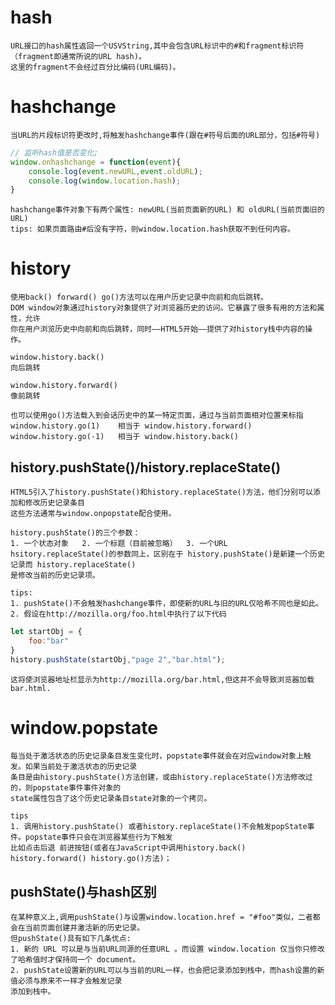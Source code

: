 
# hash
	
	URL接口的hash属性返回一个USVString,其中会包含URL标识中的#和fragment标识符（fragment即通常所说的URL hash)。
	这里的fragment不会经过百分比编码(URL编码)。
	
# hashchange

	当URL的片段标识符更改时,将触发hashchange事件(跟在#符号后面的URL部分，包括#符号)
```js
// 监听hash值是否变化;
window.onhashchange = function(event){
    console.log(event.newURL,event.oldURL);
	console.log(window.location.hash);
}
```
    hashchange事件对象下有两个属性: newURL(当前页面新的URL) 和 oldURL(当前页面旧的URL)
	tips: 如果页面路由#后没有字符，则window.location.hash获取不到任何内容。

# history
	
	使用back() forward() go()方法可以在用户历史记录中向前和向后跳转。
	DOM window对象通过history对象提供了对浏览器历史的访问。它暴露了很多有用的方法和属性，允许
	你在用户浏览历史中向前和向后跳转，同时——HTML5开始——提供了对history栈中内容的操作。
	
	window.history.back()
	向后跳转
	
	window.history.forward()
	像前跳转
	
	也可以使用go()方法载入到会话历史中的某一特定页面，通过与当前页面相对位置来标指
	window.history.go(1)	相当于 window.history.forward()
	window.history.go(-1)	相当于 window.history.back()
	
## history.pushState()/history.replaceState()

	HTML5引入了history.pushState()和history.replaceState()方法，他们分别可以添加和修改历史记录条目
	这些方法通常与window.onpopstate配合使用。
	
	history.pushState()的三个参数：
	1. 一个状态对象	2. 一个标题（目前被忽略）	3. 一个URL
	hsitory.replaceState()的参数同上，区别在于 history.pushState()是新建一个历史记录而 history.replaceState()
	是修改当前的历史记录项。
	
	tips:
	1. pushState()不会触发hashchange事件，即使新的URL与旧的URL仅哈希不同也是如此。
	2. 假设在http://mozilla.org/foo.html中执行了以下代码
```js
let startObj = {
	foo:"bar"
}
history.pushState(startObj,"page 2","bar.html");
```
	这将使浏览器地址栏显示为http://mozilla.org/bar.html,但这并不会导致浏览器加载bar.html.
	
# window.popstate

	每当处于激活状态的历史记录条目发生变化时，popstate事件就会在对应window对象上触发。如果当前处于激活状态的历史记录
	条目是由history.pushState()方法创建，或由history.replaceState()方法修改过的，则popstate事件事件对象的
	state属性包含了这个历史记录条目state对象的一个拷贝。
	
	tips
	1. 调用history.pushState() 或者history.replaceState()不会触发popState事件。popstate事件只会在浏览器某些行为下触发
	比如点击后退 前进按钮(或者在JavaScript中调用history.back() history.forward() history.go()方法)；
	
	
## pushState()与hash区别

	在某种意义上,调用pushState()与设置window.location.href = "#foo"类似，二者都会在当前页面创建并激活新的历史记录。
	但pushState()具有如下几条优点:
	1. 新的 URL 可以是与当前URL同源的任意URL 。而设置 window.location 仅当你只修改了哈希值时才保持同一个 document。
	2. pushState设置新的URL可以与当前的URL一样，也会把记录添加到栈中，而hash设置的新值必须与原来不一样才会触发记录
	添加到栈中。
	